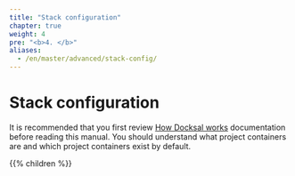 ```yaml
---
title: "Stack configuration"
chapter: true
weight: 4
pre: "<b>4. </b>"
aliases:	
  - /en/master/advanced/stack-config/
---
```


# Stack configuration

It is recommended that you first review [How Docksal works](/core/overview/) documentation before reading 
this manual. You should understand what project containers are and which project containers exist by default.

{{% children %}}

